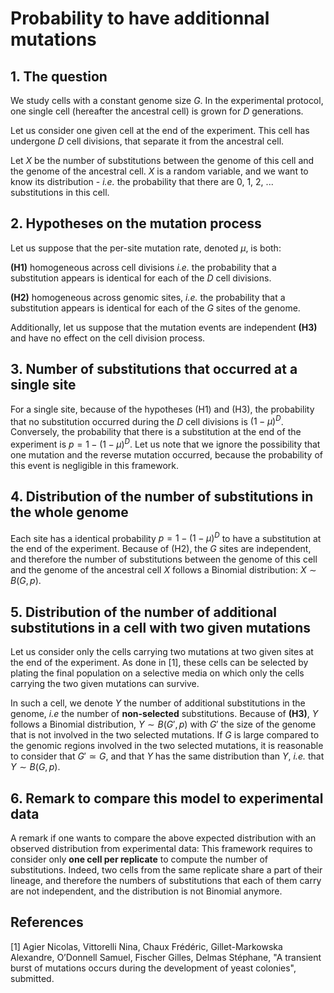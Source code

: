 # Probability to have additionnal mutations

## 1. The question

We study cells with a constant genome size $G$. In the experimental protocol, one single cell (hereafter the ancestral cell) is grown for $D$ generations. 

Let us consider one given cell at the end of the experiment. This cell has undergone $D$ cell divisions, that separate it from the ancestral cell.

Let $X$ be the number of substitutions between the genome of this cell and the genome of the ancestral cell. $X$ is a random variable, and we want to know its distribution - *i.e.* the probability that there are 0, 1, 2, ... substitutions in this cell.

## 2. Hypotheses on the mutation process

Let us suppose that the per-site mutation rate, denoted $\mu$, is both:

**(H1)** homogeneous across cell divisions *i.e.* the probability that a substitution appears is identical for each of the $D$ cell divisions.

**(H2)** homogeneous across genomic sites, *i.e.* the probability that a substitution appears is identical for each of the $G$ sites of the genome.

Additionally, let us suppose that the mutation events are independent **(H3)** and have no effect on the cell division process. 


## 3. Number of substitutions that occurred at a single site

For a single site, because of the hypotheses (H1) and (H3), the probability that no substitution occurred during the $D$ cell divisions is $(1-\mu)^{D}$. Conversely, the probability that there is a substitution at the end of the experiment is $p = 1- (1-\mu)^{D}$. Let us note that we ignore the possibility that one mutation and the reverse mutation occurred, because the probability of this event is negligible in this framework.

## 4. Distribution of the number of substitutions in the whole genome

Each site has a identical probability $p = 1- (1-\mu)^{D}$ to have a substitution at the end of the experiment. Because of (H2), the $G$ sites are independent, and therefore the number of substitutions between the genome of this cell and the genome of the ancestral cell $X$ follows a Binomial distribution: $X \sim B(G, p)$.

## 5. Distribution of the number of additional substitutions in a cell with two given mutations

Let us consider only the cells carrying two mutations at two given sites at the end of the experiment. As done in [1], these cells can be selected by plating the final population on a selective media on which only the cells carrying the two given mutations can survive.

In such a cell, we denote $Y$ the number of additional substitutions in the genome, *i.e* the number of **non-selected** substitutions. Because of **(H3)**, $Y$  follows a Binomial distribution, $Y \sim B(G', p)$ with $G'$ the size of the genome that is not involved in the two selected mutations. If $G$ is large compared to the genomic regions involved in the two selected mutations, it is reasonable to consider that $G' \simeq G$, and that $Y$ has the same distribution than $Y$, *i.e.* that $Y \sim B(G, p)$.

## 6. Remark to compare this model to experimental data
A remark if one wants to compare the above expected distribution with an observed distribution from experimental data: This framework requires to consider only **one cell per replicate** to compute the number of substitutions. Indeed, two cells from the same replicate share a part of their lineage, and therefore the numbers of substitutions that each of them carry are not independent, and the distribution is not Binomial anymore. 

## References
[1] Agier Nicolas, Vittorelli Nina, Chaux Frédéric, Gillet-Markowska Alexandre, O’Donnell Samuel, Fischer Gilles, Delmas Stéphane, "A transient burst of mutations occurs during the development of yeast colonies", submitted.
